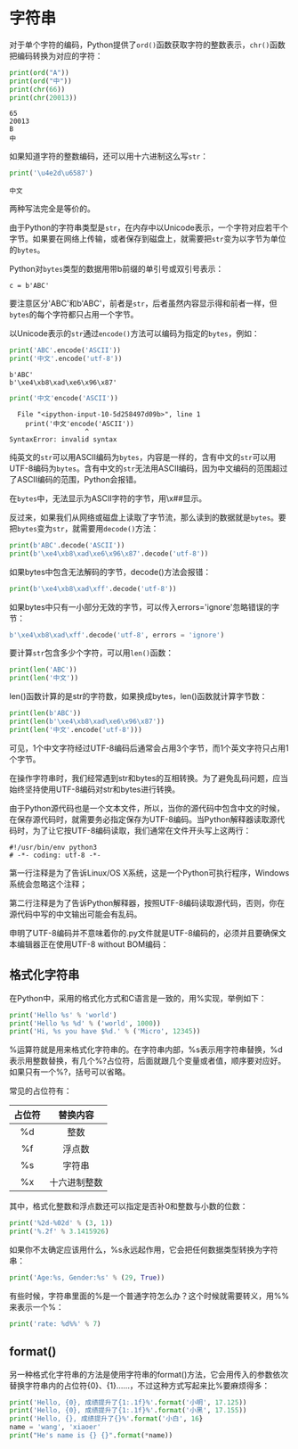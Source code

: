 
# 字符串

对于单个字符的编码，Python提供了`ord()`函数获取字符的整数表示，`chr()`函数把编码转换为对应的字符：


```python
print(ord("A"))
print(ord("中"))
print(chr(66))
print(chr(20013))
```

    65
    20013
    B
    中


如果知道字符的整数编码，还可以用十六进制这么写`str`：


```python
print('\u4e2d\u6587')
```

    中文


两种写法完全是等价的。

由于Python的字符串类型是`str`，在内存中以Unicode表示，一个字符对应若干个字节。如果要在网络上传输，或者保存到磁盘上，就需要把`str`变为以字节为单位的`bytes`。

Python对`bytes`类型的数据用带b前缀的单引号或双引号表示：

```
c = b'ABC'
```

要注意区分'ABC'和b'ABC'，前者是`str`，后者虽然内容显示得和前者一样，但`bytes`的每个字符都只占用一个字节。

以Unicode表示的`str`通过`encode()`方法可以编码为指定的`bytes`，例如：




```python
print('ABC'.encode('ASCII'))
print('中文'.encode('utf-8'))
```

    b'ABC'
    b'\xe4\xb8\xad\xe6\x96\x87'



```python
print('中文'encode('ASCII'))
```


      File "<ipython-input-10-5d258497d09b>", line 1
        print('中文'encode('ASCII'))
                       ^
    SyntaxError: invalid syntax



纯英文的`str`可以用ASCII编码为`bytes`，内容是一样的，含有中文的`str`可以用UTF-8编码为`bytes`。含有中文的`str`无法用ASCII编码，因为中文编码的范围超过了ASCII编码的范围，Python会报错。

在`bytes`中，无法显示为ASCII字符的字节，用\x##显示。

反过来，如果我们从网络或磁盘上读取了字节流，那么读到的数据就是`bytes`。要把`bytes`变为`str`，就需要用`decode()`方法：


```python
print(b'ABC'.decode('ASCII'))
print(b'\xe4\xb8\xad\xe6\x96\x87'.decode('utf-8'))
```

如果bytes中包含无法解码的字节，decode()方法会报错：


```python
print(b'\xe4\xb8\xad\xff'.decode('utf-8'))
```

如果bytes中只有一小部分无效的字节，可以传入errors='ignore'忽略错误的字节：


```python
b'\xe4\xb8\xad\xff'.decode('utf-8', errors = 'ignore')
```

要计算`str`包含多少个字符，可以用`len()`函数：


```python
print(len('ABC'))
print(len('中文'))
```

len()函数计算的是str的字符数，如果换成bytes，len()函数就计算字节数：


```python
print(len(b'ABC'))
print(len(b'\xe4\xb8\xad\xe6\x96\x87'))
print(len('中文'.encode('utf-8')))
```

可见，1个中文字符经过UTF-8编码后通常会占用3个字节，而1个英文字符只占用1个字节。

在操作字符串时，我们经常遇到str和bytes的互相转换。为了避免乱码问题，应当始终坚持使用UTF-8编码对str和bytes进行转换。

由于Python源代码也是一个文本文件，所以，当你的源代码中包含中文的时候，在保存源代码时，就需要务必指定保存为UTF-8编码。当Python解释器读取源代码时，为了让它按UTF-8编码读取，我们通常在文件开头写上这两行：

```
#!/usr/bin/env python3
# -*- coding: utf-8 -*-
```

第一行注释是为了告诉Linux/OS X系统，这是一个Python可执行程序，Windows系统会忽略这个注释；

第二行注释是为了告诉Python解释器，按照UTF-8编码读取源代码，否则，你在源代码中写的中文输出可能会有乱码。

申明了UTF-8编码并不意味着你的.py文件就是UTF-8编码的，必须并且要确保文本编辑器正在使用UTF-8 without BOM编码：

## 格式化字符串

在Python中，采用的格式化方式和C语言是一致的，用%实现，举例如下：


```python
print('Hello %s' % 'world')
print('Hello %s %d' % ('world', 1000))
print('Hi, %s you have $%d.' % ('Micro', 12345))
```

%运算符就是用来格式化字符串的。在字符串内部，%s表示用字符串替换，%d表示用整数替换，有几个%?占位符，后面就跟几个变量或者值，顺序要对应好。如果只有一个%?，括号可以省略。

常见的占位符有：

占位符|替换内容
:---:|:---:
%d|整数
%f|浮点数
%s|字符串
%x|十六进制整数

其中，格式化整数和浮点数还可以指定是否补0和整数与小数的位数：


```python
print('%2d-%02d' % (3, 1))
print('%.2f' % 3.1415926) 
```

如果你不太确定应该用什么，%s永远起作用，它会把任何数据类型转换为字符串：


```python
print('Age:%s, Gender:%s' % (29, True))
```

有些时候，字符串里面的%是一个普通字符怎么办？这个时候就需要转义，用%%来表示一个%：


```python
print('rate: %d%%' % 7)
```

## format()

另一种格式化字符串的方法是使用字符串的format()方法，它会用传入的参数依次替换字符串内的占位符{0}、{1}……，不过这种方式写起来比%要麻烦得多：


```python
print('Hello, {0}, 成绩提升了{1:.1f}%'.format('小明', 17.125))
print('Hello, {0}, 成绩提升了{1:.1f}%'.format('小黑', 17.155))
print('Hello, {}, 成绩提升了{}%'.format('小白', 16}
name = 'wang', 'xiaoer'
print("He's name is {} {}".format(*name))
```
